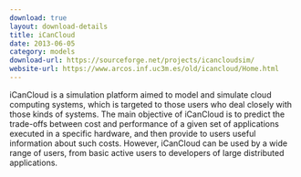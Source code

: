 ```yaml
---
download: true
layout: download-details
title: iCanCloud
date: 2013-06-05
category: models
download-url: https://sourceforge.net/projects/icancloudsim/
website-url: https://www.arcos.inf.uc3m.es/old/icancloud/Home.html
---
```


iCanCloud is a simulation platform aimed to model and simulate cloud computing systems, which is targeted to those users who deal closely with those kinds of systems. The main objective of iCanCloud is to predict the trade-offs between cost and performance of a given set of applications executed in a specific hardware, and then provide to users useful information about such costs. However, iCanCloud can be used by a wide range of users, from basic active users to developers of large distributed applications.
